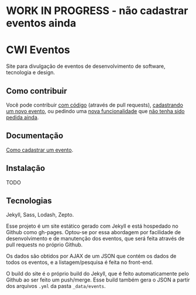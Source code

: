 # WORK IN PROGRESS - não cadastrar eventos ainda

# CWI Eventos

Site para divulgação de eventos de desenvolvimento de software, tecnologia e design.

## Como contribuir

Você pode contribuir [com código](https://github.com/CWISoftware/eventos/issues) (através de pull requests), [cadastrando um novo evento](/docs/new_event.md), ou pedindo uma [nova funcionalidade](https://github.com/CWISoftware/eventos/issues/new) que [não tenha sido pedida ainda](https://github.com/CWISoftware/eventos/issues).

## Documentação

[Como cadastrar um evento](/docs/new_event.md).

## Instalação

TODO

## Tecnologias

Jekyll, Sass, Lodash, Zepto.

Esse projeto é um site estático gerado com Jekyll e está hospedado no Github como gh-pages. Optou-se por essa abordagem por facilidade de desenvolvimento e de manutenção dos eventos, que será feita através de pull requests no próprio Github.

Os dados são obtidos por AJAX de um JSON que contém os dados de todos os eventos, e a listagem/pesquisa é feita no front-end.

O build do site é o próprio build do Jekyll, que é feito automaticamente pelo Github ao ser feito um push/merge. Esse build também gera o JSON a partir dos arquivos `.yml` da pasta `_data/events`.
